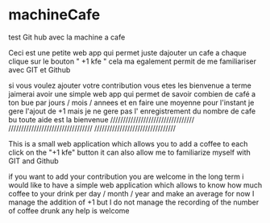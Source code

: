 # machineCafe
test Git hub avec la machine a cafe 

Ceci est une petite web app qui permet juste dajouter un cafe a chaque clique sur le bouton " +1 kfe "
cela ma egalement permit de me familiariser avec GIT et Github

si vous voulez ajouter votre contribution vous etes les bienvenue a terme jaimerai avoir une simple web app qui permet de savoir combien de café 
a ton bue par jours / mois / annees et en faire une moyenne 
pour l'instant je gere l'ajout de +1 mais je ne gere pas l' enregistrement du nombre de cafe bu toute aide est la bienvenue
/////////////////////////////////
/////////////////////////////////
////////////////////////////////

This is a small web application which allows you to add a coffee to each click on the "+1 kfe" button
it can also allow me to familiarize myself with GIT and Github

if you want to add your contribution you are welcome in the long term i would like to have a simple web application which allows to know how much coffee
to your drink per day / month / year and make an average
for now I manage the addition of +1 but I do not manage the recording of the number of coffee drunk any help is welcome
